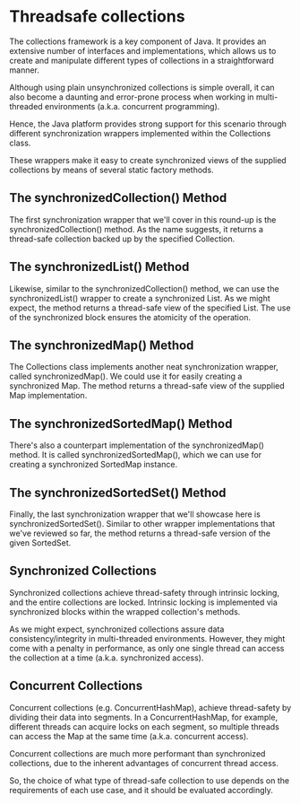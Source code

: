 # Threadsafe collections

The collections framework is a key component of Java. It provides an extensive number of interfaces and implementations,
which allows us to create and manipulate different types of collections in a straightforward manner.

Although using plain unsynchronized collections is simple overall, it can also become a daunting and error-prone process
when working in multi-threaded environments (a.k.a. concurrent programming).

Hence, the Java platform provides strong support for this scenario through different synchronization wrappers
implemented within the Collections class.

These wrappers make it easy to create synchronized views of the supplied collections by means of several static factory
methods.

## The synchronizedCollection() Method

The first synchronization wrapper that we'll cover in this round-up is the synchronizedCollection() method. As the name
suggests, it returns a thread-safe collection backed up by the specified Collection.

## The synchronizedList() Method

Likewise, similar to the synchronizedCollection() method, we can use the synchronizedList() wrapper to create a
synchronized List. As we might expect, the method returns a thread-safe view of the specified List. The use of the
synchronized block ensures the atomicity of the operation.

## The synchronizedMap() Method

The Collections class implements another neat synchronization wrapper, called synchronizedMap(). We could use it for
easily creating a synchronized Map. The method returns a thread-safe view of the supplied Map implementation.

## The synchronizedSortedMap() Method

There's also a counterpart implementation of the synchronizedMap() method. It is called synchronizedSortedMap(), which
we can use for creating a synchronized SortedMap instance.

## The synchronizedSortedSet() Method

Finally, the last synchronization wrapper that we'll showcase here is synchronizedSortedSet(). Similar to other wrapper
implementations that we've reviewed so far, the method returns a thread-safe version of the given SortedSet.

## Synchronized Collections

Synchronized collections achieve thread-safety through intrinsic locking, and the entire collections are locked.
Intrinsic locking is implemented via synchronized blocks within the wrapped collection's methods.

As we might expect, synchronized collections assure data consistency/integrity in multi-threaded environments. However,
they might come with a penalty in performance, as only one single thread can access the collection at a time (a.k.a.
synchronized access).

## Concurrent Collections

Concurrent collections (e.g. ConcurrentHashMap), achieve thread-safety by dividing their data into segments. In a
ConcurrentHashMap, for example, different threads can acquire locks on each segment, so multiple threads can access the
Map at the same time (a.k.a. concurrent access).

Concurrent collections are much more performant than synchronized collections, due to the inherent advantages of
concurrent thread access.

So, the choice of what type of thread-safe collection to use depends on the requirements of each use case, and it should
be evaluated accordingly.
